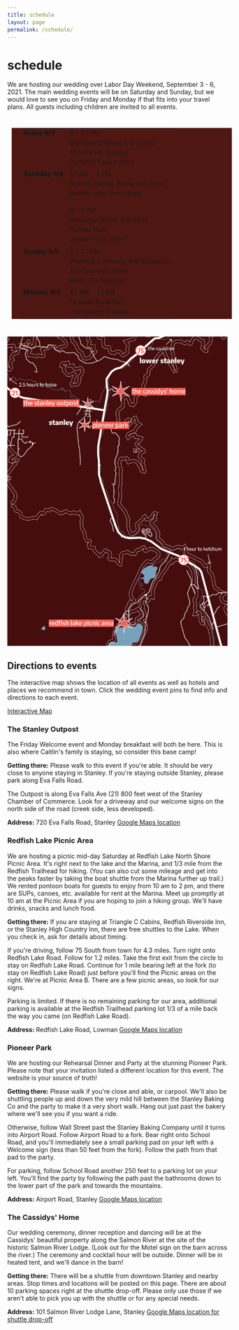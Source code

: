 ```yaml
---
title: schedule
layout: page
permalink: /schedule/
---
```

<style>
table  {
  border-spacing: 0 30px;
  padding: 0 20px 0 20px;
  margin: 40px 10px 40px 10px;
  background-color: #4f1712;

}

tr {
  margin-top: 0px;
}
td {
  vertical-align: top;
}
td:first-child {
  font-weight: 900;
}
td p {
  margin-top: 0;
  margin-bottom: 5px;
}
</style>

<h1> schedule </h1>
We are hosting our wedding over Labor Day Weekend, September 3 - 6, 2021.
The main wedding events will be on Saturday and Sunday, but we would love to see
you on Friday and Monday if that fits into your travel plans. All guests including children
are invited to all events.

<style>
</style>

<table>
<colgroup>
  <col span="1" style="width:30%;">
</colgroup>
<tr>
<td>Friday  9/3 </td>
<td>
  <p>8 - 10 PM</p>
  <p>Welcome S'mores and Drinks</p>
  <p>The Stanley Outpost</p>
  <p>Campfire Casual Attire</p>
</td>
</tr>

<tr>
<td>Saturday 9/4</td>
<td>
  <p>10 AM - 2 PM</p>
  <p>Boating, Hiking, Biking and Picnic</p>
  <p>Redfish Lake Picnic Area</p>

  <br>

  <p>6 - 9 PM</p>
  <p>Rehearsal Dinner and Party</p>
  <p>Pioneer  Park</p>
  <p>Western Chic Attire</p>
</td>
</tr>

<tr>
<td>Sunday 9/5</td>
<td>
  <p>4 - 10 PM</p>
  <p>Wedding Ceremony and Reception</p>
  <p>The Cassidys’ Home</p>
  <p>Black-Tie Optional</p>  
</td>
</tr>

<tr>
<td>Monday 9/6</td>
<td>
  <p>10 AM - 12 PM</p>
  <p>Farewell Breakfast</p>
  <p>The Stanley Outpost</p>
</td>
</tr>
</table>

<img src="/assets/img/map.png">

<h2> Directions to events </h2>

The interactive map shows the location of all events as well as hotels and places we
recommend in town. Click the wedding event pins to find info and directions to each event.

<a href="https://www.google.com/maps/d/u/0/edit?mid=1_B3vhMWHFdH3K45NLqSttNAF5bBIlxmC&ll=44.21602395604157%2C-114.93824980208565&z=18">Interactive Map</a>

<h3> The Stanley Outpost </h3>
The Friday Welcome event and Monday breakfast will both be here. This is also where Caitlin's family is staying, so consider this base camp!

<b>Getting there:</b> Please walk to this event if you're able. It should be very close to anyone staying in Stanley. If you're staying outside Stanley, please park along Eva Falls Road.

The Outpost is along Eva Falls Ave (21) 800 feet west of the Stanley Chamber of Commerce. Look for a driveway and our welcome signs on the north side of the road (creek side, less developed).

<b>Address:</b> 720 Eva Falls Road, Stanley
<a href="https://goo.gl/maps/2SZQoGzjnC2e6fRT6">Google Maps location</a>

<h3> Redfish Lake Picnic Area </h3>
We are hosting a picnic mid-day Saturday at Redfish Lake North Shore Picnic Area. It's right next to the lake and the Marina, and 1/3 mile from the Redfish Trailhead for hiking. (You can also cut some mileage and get into the peaks faster by taking the boat shuttle from the Marina further up trail.) We rented pontoon boats for guests to enjoy from 10 am to 2 pm, and there are SUPs, canoes, etc. available for rent at the Marina. Meet up promptly at 10 am at the Picnic Area if you are hoping to join a hiking group. We'll have drinks, snacks and lunch food.

<b>Getting there:</b> If you are staying at Triangle C Cabins, Redfish Riverside Inn, or the Stanley High Country Inn, there are free shuttles to the Lake. When you check in, ask for details about timing.

If you're driving, follow 75 South from town for 4.3 miles. Turn right onto Redfish Lake Road. Follow for 1.2 miles. Take the first exit from the circle to stay on Redfish Lake Road. Continue for 1 mile bearing left at the fork (to stay on Redfish Lake Road) just before you'll find the Picnic areas on the right. We're at Picnic Area B. There are a few picnic areas, so look for our signs.

Parking is limited. If there is no remaining parking for our area, additional parking is available at the Redfish Trailhead parking lot 1/3 of a mile back the way you came (on Redfish Lake Road).

<b>Address:</b> Redfish Lake Road, Lowman
<a href="https://goo.gl/maps/AecYRoYNpnTvUJUTA">Google Maps location</a>

<h3> Pioneer Park </h3>
We are hosting our Rehearsal Dinner and Party at the stunning Pioneer Park. Please note that your invitation listed a different location for this event. The website is your source of truth!

<b>Getting there:</b> Please walk if you're close and able, or carpool. We'll also be shuttling people up and down the very mild hill between the Stanley Baking Co and the party to make it a very short walk. Hang out just past the bakery where we'll see you if you want a ride.

Otherwise, follow Wall Street past the Stanley Baking Company until it turns into Airport Road. Follow Airport Road to a fork. Bear right onto School Road, and you'll immediately see a small parking pad on your left with a Welcome sign (less than 50 feet from the fork). Follow the path from that pad to the party.

For parking, follow School Road another 250 feet to a parking lot on your left. You'll find the party by following the path past the bathrooms down to the lower part of the park and towards the mountains.

<b>Address:</b> Airport Road, Stanley
<a href="https://goo.gl/maps/t9TQAeB4bcXJpRgn8">Google Maps location</a>

<h3> The Cassidys' Home </h3>

Our wedding ceremony, dinner reception and dancing will be at the Cassidys' beautiful property along the
Salmon River at the site of the historic Salmon River Lodge. (Look out for the Motel sign on the barn across the river.) The ceremony and cocktail hour will be outside. Dinner will be in heated tent, and we'll dance in the barn!

<b>Getting there:</b> There will be a shuttle from downtown Stanley and nearby areas. Stop times and locations will be posted on this page. There are about 10 parking spaces right at the shuttle drop-off. Please only use those if we aren't able to pick you up with the shuttle or for any special needs.

<b>Address:</b> 101 Salmon River Lodge Lane, Stanley
<a href="https://goo.gl/maps/Mzwvq4WqnPwgf8kF7">Google Maps location for shuttle drop-off</a>
